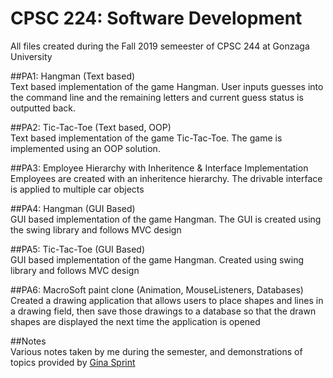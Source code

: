 CPSC 224: Software Development
==============================
All files created during the Fall 2019 semeester of CPSC 244 at Gonzaga University  

##PA1: Hangman (Text based)  
Text based implementation of the game Hangman. User inputs guesses into the command line and the remaining letters and current guess status is outputted back.  

##PA2: Tic-Tac-Toe (Text based, OOP)  
Text based implementation of the game Tic-Tac-Toe. The game is implemented using an OOP
solution.  

##PA3: Employee Hierarchy with Inheritence & Interface Implementation  
Employees are created with an inheritence hierarchy. The drivable interface is applied to multiple car objects  

##PA4: Hangman (GUI Based)  
GUI based implementation of the game Hangman. The GUI is created using the swing library and follows MVC design  

##PA5: Tic-Tac-Toe (GUI Based)  
GUI based implementation of the game Hangman. Created using swing library and follows MVC
design  

##PA6: MacroSoft paint clone (Animation, MouseListeners, Databases)  
Created a drawing application that allows users to place shapes and lines in a drawing field, then save those drawings to a database so that the drawn shapes are displayed the next time the application is opened  

##Notes  
Various notes taken by me during the semester, and demonstrations of topics provided by [Gina Sprint](http://github.com/gsprint23)  

